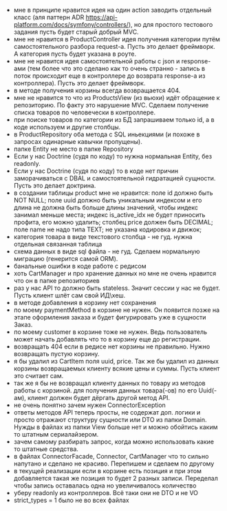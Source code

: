 - мне в принципе нравится идея на один action заводить отдельный класс (аля паттерн ADR https://api-platform.com/docs/symfony/controllers/), но для простого тестового задания пусть будет старый добрый MVC.
- мне не нравится в ProductController идея получения категории путём самостоятельного разбора request-a. Пусть это делает фреймворк. А категория пусть будет указана в роуте.
- мне не нравится идея самостоятельной работы с json и response-ами (тем более что это сделано как то очень странно - запись в поток происходит еще в контроллере до возврата response-а из контроллера). Пусть это делает фреймворк.
- в методе получения корзины всегда возвращается 404.
- мне не нравится то что из ProductsView (из вьюхи) идёт обращение к репозиторию. По факту это нарушение MVC. Сделаем получение списка товаров по человечески в контроллере.
- при поиске товаров по категории из БД запрашиваем только id, а в коде используем и другие столбцы.
- в ProductRepository оба метода с SQL иньекциями (и похоже в запросах одинарные кавычки пропущены).
- папке Entity не место в папке Repository
- Если у нас Doctrine (судя по коду) то нужна нормальная Entity, без readonly.
- Если у нас Doctrine (судя по коду) то в коде нет причин заморачиваться с DBAL и самостоятельной гидратацией сущности. Пусть это делает доктрина.
- в создании таблицы product мне не нравится: поле id должно быть NOT NULL; поле uuid должно быть уникальным индексом и его длина не должна быть больше длины значений, чтобы индекс занимал меньше места; индекс is_active_idx не будет приносить профита, его можно удалить; столбец price должен быть DECIMAL; поле name не надо типа TEXT; не указана кодировка и движок;
- категория товара в виде текстового столбца - не гуд. нужна отдельная связанная таблица
- схема данных в виде sql файла - не гуд. Сделаем нормальную миграцию (генерится самой ORM).
- банальные ошибки в коде работе с редисом
- хоть CartManager и про хранение данных но мне не очень нравится что он в папке репозиториев
- раз у нас API то должно быть stateless. Значит сессии у нас не будет. Пусть клиент шлёт сам свой ИД\хеш.
- в методе добавления в корзину нет сохранения
- по моему paymentMethod в корзине не нужен. Он появится позже на этапе оформления заказа и будет фигурировать уже в сущности Заказ.
- по моему customer в корзине тоже не нужен. Ведь пользователь может начать добавлять что то в корзину еще до регистрации.
- возвращать 404 если в редисе нет корзины не правильно. Нужно возвращать пустую корзину.
- я бы удалил из CartItem поля uuid, price. Так же бы удалил из данных корзины возвращаемых клиенту всякие цены и суммы. Пусть клиент это считает сам.
- так же я бы не возвращал клиенту данных по товару из методов работы с корзиной. для получения данных товара(-ов) по его Uuid(-ам), клиент должен будет дёргать другой метод API.
- не очень понятно зачем нужен ConnectorException
- ответы методов API теперь просты, не содержат доп. логики и просто отражают структуру сущности или DTO из папки Domain. Нужды в файлах из папки View больше нет и можно обойтись каким то штатным сериалайзером.
- зачем самому разбирать запрос, когда можно использовать какие то штатные средства.
- в файлах ConnectorFacade, Connector, CartManager что то сильно напутано и сделано не красиво. Перепишем и сделаем по другому
- в текущей реализации если в корзине есть позиция и при этом добавляется такая же позиция то будет 2 разных записи. Переделал чтобы запись оставалась одна но увеличивалось количество
- уберу readonly из контроллеров. Всё таки они не DTO и не VO
- strict_types = 1 было не во всех файлах
